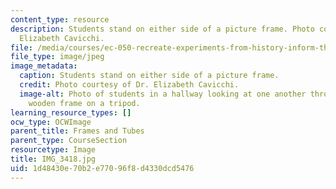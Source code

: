 ```yaml
---
content_type: resource
description: Students stand on either side of a picture frame. Photo courtesy of Dr.
  Elizabeth Cavicchi.
file: /media/courses/ec-050-recreate-experiments-from-history-inform-the-future-from-the-past-galileo-january-iap-2010/1d48430e70b2e77096f8d4330dcd5476_IMG_3418.jpg
file_type: image/jpeg
image_metadata:
  caption: Students stand on either side of a picture frame.
  credit: Photo courtesy of Dr. Elizabeth Cavicchi.
  image-alt: Photo of students in a hallway looking at one another through an empty
    wooden frame on a tripod.
learning_resource_types: []
ocw_type: OCWImage
parent_title: Frames and Tubes
parent_type: CourseSection
resourcetype: Image
title: IMG_3418.jpg
uid: 1d48430e-70b2-e770-96f8-d4330dcd5476
---
```

